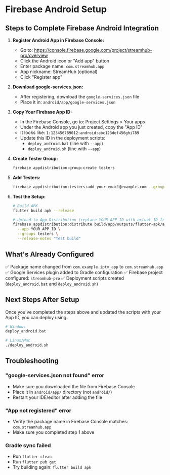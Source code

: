 # Firebase Android Setup

## Steps to Complete Firebase Android Integration

1. **Register Android App in Firebase Console:**
   - Go to: https://console.firebase.google.com/project/streamhub-pro/overview
   - Click the Android icon or "Add app" button
   - Enter package name: `com.streamhub.app`
   - App nickname: StreamHub (optional)
   - Click "Register app"

2. **Download google-services.json:**
   - After registering, download the `google-services.json` file
   - Place it in: `android/app/google-services.json`

3. **Copy Your Firebase App ID:**
   - In the Firebase Console, go to: Project Settings > Your apps
   - Under the Android app you just created, copy the "App ID"
   - It looks like: `1:123456789012:android:abc123def456ghi789`
   - Update this ID in the deployment scripts:
     - `deploy_android.bat` (line with `--app`)
     - `deploy_android.sh` (line with `--app`)

4. **Create Tester Group:**
   ```bash
   firebase appdistribution:group:create testers
   ```

5. **Add Testers:**
   ```bash
   firebase appdistribution:testers:add your-email@example.com --group testers
   ```

6. **Test the Setup:**
   ```bash
   # Build APK
   flutter build apk --release

   # Upload to App Distribution (replace YOUR_APP_ID with actual ID from step 3)
   firebase appdistribution:distribute build/app/outputs/flutter-apk/app-release.apk \
     --app YOUR_APP_ID \
     --groups testers \
     --release-notes "Test build"
   ```

## What's Already Configured

✅ Package name changed from `com.example.iptv_app` to `com.streamhub.app`
✅ Google Services plugin added to Gradle configuration
✅ Firebase project configured: `streamhub-pro`
✅ Deployment scripts created (`deploy_android.bat` and `deploy_android.sh`)

## Next Steps After Setup

Once you've completed the steps above and updated the scripts with your App ID, you can deploy using:

```bash
# Windows
deploy_android.bat

# Linux/Mac
./deploy_android.sh
```

## Troubleshooting

### "google-services.json not found" error
- Make sure you downloaded the file from Firebase Console
- Place it in `android/app/` directory (not `android/`)
- Restart your IDE/editor after adding the file

### "App not registered" error
- Verify the package name in Firebase Console matches: `com.streamhub.app`
- Make sure you completed step 1 above

### Gradle sync failed
- Run `flutter clean`
- Run `flutter pub get`
- Try building again: `flutter build apk`
